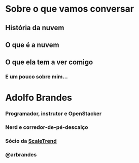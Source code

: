 # Sobre o que vamos conversar


## História da nuvem


## O que é a nuvem


## O que ela tem a ver comigo


### E um pouco sobre mim...


# Adolfo Brandes


### Programador, instrutor e OpenStacker

### Nerd e corredor-de-pé-descalço

### Sócio da [ScaleTrend](https://scaletrend.com)

### @arbrandes
